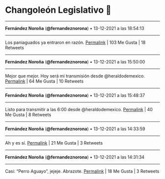 # Changoleón Legislativo 🙈
*****
**Fernández Noroña** (**@fernandeznorona**) • 13-12-2021 a las 18:54:13
*****
Los paniaguados ya entraron en razón.
[Permalink](https://twitter.com/fernandeznorona/status/1470587904124760066) | 103 Me Gusta | 18 Retweets
*****
**Fernández Noroña** (**@fernandeznorona**) • 13-12-2021 a las 15:50:00
*****
Mejor que mejor. Hoy será mi transmisión desde ⁦@heraldodemexico⁩.
[Permalink](https://twitter.com/fernandeznorona/status/1470541543710859270) | 64 Me Gusta | 10 Retweets
*****
**Fernández Noroña** (**@fernandeznorona**) • 13-12-2021 a las 15:48:37
*****
Listo para transmitir a las 6:00 desde ⁦@heraldodemexico⁩.
[Permalink](https://twitter.com/fernandeznorona/status/1470541199408775171) | 40 Me Gusta | 8 Retweets
*****
**Fernández Noroña** (**@fernandeznorona**) • 13-12-2021 a las 14:33:59
*****
Ah y es sí.
[Permalink](https://twitter.com/fernandeznorona/status/1470522415730118657) | 21 Me Gusta | 3 Retweets
*****
**Fernández Noroña** (**@fernandeznorona**) • 13-12-2021 a las 14:31:34
*****
Casi: “Perro Aguayo”, jejeje. Abrazote.
[Permalink](https://twitter.com/fernandeznorona/status/1470521805668601863) | 18 Me Gusta | 3 Retweets